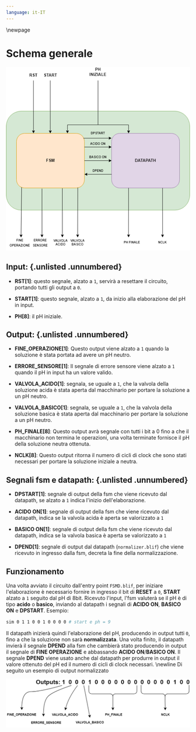 ```yaml
---
language: it-IT
---
```


\newpage

# Schema generale

!['Schema logico'](resources/img/schema_generale.png)

## Input: {.unlisted .unnumbered}

- **RST[1]**: questo segnale, alzato a `1`, servirà a resettare il circuito, portando tutti gli output a `0`.

- **START[1]**: questo segnale, alzato a `1`, da inizio alla elaborazione del pH in input.

- **PH[8]**: il pH iniziale.

## Output: {.unlisted .unnumbered}

- **FINE_OPERAZIONE[1]**: Questo output viene alzato a `1` quando la soluzione è stata portata ad avere un pH neutro.

- **ERRORE_SENSORE[1]**: Il segnale di errore sensore viene alzato a `1` quando il pH in input  ha un valore valido.

- **VALVOLA_ACIDO[1]**: segnala, se uguale a `1`, che la valvola della soluzione acida è stata aperta dal macchinario per portare la soluzione a un pH neutro.

- **VALVOLA_BASICO[1]**: segnala, se uguale a `1`, che la valvola della soluzione basica è stata aperta dal macchinario per portare la soluzione a un pH neutro.

- **PH_FINALE[8]**: Questo output avrà segnale con tutti i bit a 0 fino a che il macchinario non termina le operazioni, una volta terminate fornisce il pH della soluzione neutra ottenuta.

- **NCLK[8]**: Questo output ritorna il numero di cicli di clock che sono stati necessari per portare la soluzione iniziale a neutra.

## Segnali fsm e datapath: {.unlisted .unnumbered}

 - **DPSTART[1]**: segnale di output della fsm che viene ricevuto dal datapath, se alzato a `1` indica l'inizio dell'elaborazione.
  
- **ACIDO ON[1]**: segnale di output della fsm che viene ricevuto dal datapath, indica se la valvola acida è aperta se valorizzato a  `1`

- **BASICO ON[1]**: segnale di output della fsm che viene ricevuto dal datapath, indica se la valvola basica è aperta se valorizzato a  `1`

- **DPEND[1]**: segnale di output dal datapath (`normalizer.blif`) che viene ricevuto in ingresso dalla fsm, decreta la fine della normalizzazione.

## Funzionamento
Una volta avviato il circuito dall'entry point `FSMD.blif`, per iniziare l'elaborazione è necessario fornire in ingresso il bit di **RESET** a `0`, **START** alzato a `1` seguito dal pH di 8bit.
Ricevuto l'input, l'fsm valuterà se il pH è di tipo **acido** o **basico**, inviando al datapath i segnali di **ACIDO ON**, **BASICO ON** e **DPSTART**. Esempio:
```bash
sim 0 1 1 0 0 1 0 0 0 0 # start e ph = 9
```
Il datapath inizierà quindi l'elaborazione del pH, producendo in output tutti `0`, fino a che la soluzione non sarà **normalizzata**. Una volta finito, il datapath invierà il segnale **DPEND** alla fsm che cambierà stato producendo in output il segnale di **FINE OPERAZIONE** e abbassando **ACIDO ON**/**BASICO ON**.
Il segnale **DPEND** viene usato anche dal datapath per produrre in output il valore ottenuto del pH ed il numero di cicli di clock necessari. \newline
Di seguito un esempio di output normalizzato

!["Esempio di output"](resources/img/output.png)